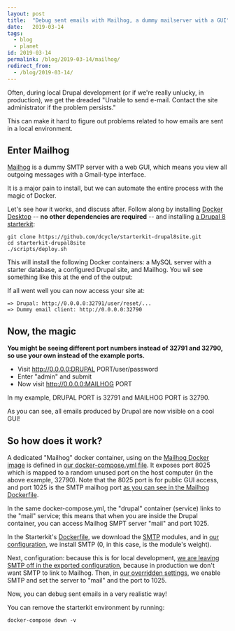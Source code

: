 ```yaml
---
layout: post
title:  "Debug sent emails with Mailhog, a dummy mailserver with a GUI"
date:   2019-03-14
tags:
  - blog
  - planet
id: 2019-03-14
permalink: /blog/2019-03-14/mailhog/
redirect_from:
  - /blog/2019-03-14/
---
```


Often, during local Drupal development (or if we're really unlucky, in production), we get the dreaded "Unable to send e-mail. Contact the site administrator if the problem persists."

This can make it hard to figure out problems related to how emails are sent in a local environment.

Enter Mailhog
-----

[Mailhog](https://github.com/mailhog/MailHog) is a dummy SMTP server with a web GUI, which means you view all outgoing messages with a Gmail-type interface.

It is a major pain to install, but we can automate the entire process with the magic of Docker.

Let's see how it works, and discuss after. Follow along by installing [Docker Desktop](https://www.docker.com/products/docker-desktop) -- **no other dependencies are required** -- and installing [a Drupal 8 starterkit](http://github.com/dcycle/starterkit-drupal8site):

    git clone https://github.com/dcycle/starterkit-drupal8site.git
    cd starterkit-drupal8site
    ./scripts/deploy.sh

This will install the following Docker containers: a MySQL server with a starter database, a configured Drupal site, and Mailhog. You wil see something like this at the end of the output:

If all went well you can now access your site at:

    => Drupal: http://0.0.0.0:32791/user/reset/...
    => Dummy email client: http://0.0.0.0:32790

Now, the magic
-----

**You might be seeing different port numbers instead of 32791 and 32790, so use your own instead of the example ports.**

* Visit http://0.0.0.0:DRUPAL PORT/user/password
* Enter "admin" and submit
* Now visit http://0.0.0.0:MAILHOG PORT

In my example, DRUPAL PORT is 32791 and MAILHOG PORT is 32790.

As you can see, all emails produced by Drupal are now visible on a cool GUI!

So how does it work?
-----

A dedicated "Mailhog" docker container, using on the [Mailhog Docker image](https://hub.docker.com/r/mailhog/mailhog/) is defined in [our docker-compose.yml file](https://github.com/dcycle/starterkit-drupal8site/blob/master/docker-compose.yml#L5-L9). It exposes port 8025 which is mapped to a random unused port on the host computer (in the above example, 32790). Note that the 8025 port is for public GUI access, and port 1025 is the SMTP mailhog port [as you can see in the Mailhog Dockerfile](https://hub.docker.com/r/mailhog/mailhog/Dockerfile).

In the same docker-compose.yml, the "drupal" container (service) links to the "mail" service; this means that when you are inside the Drupal container, you can access Mailhog SMPT server "mail" and port 1025.

In the Starterkit's [Dockerfile](https://github.com/dcycle/starterkit-drupal8site/blob/master/Dockerfile#L59), we download the [SMTP](https://www.drupal.org/project/smtp) modules, and in [our configuration](https://github.com/dcycle/starterkit-drupal8site/blob/master/drupal/config/core.extension.yml#L36), we install SMTP (0, in this case, is the module's weight).

Next, configuration: because this is for local development, [we are leaving SMTP off in the exported configuration](https://github.com/dcycle/starterkit-drupal8site/blob/master/drupal/config/smtp.settings.yml#L1), because in production we don't want SMTP to link to Mailhog. Then, in [our overridden settings](https://github.com/dcycle/starterkit-drupal8site/blob/master/drupal/settings/local-settings.php#L22-L31), we enable SMTP and set the server to "mail" and the port to 1025.

Now, you can debug sent emails in a very realistic way!

You can remove the starterkit environment by running:

    docker-compose down -v
